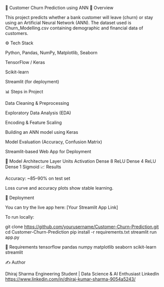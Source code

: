 📘 Customer Churn Prediction using ANN
🧠 Overview

This project predicts whether a bank customer will leave (churn) or stay using an Artificial Neural Network (ANN).
The dataset used is Churn_Modelling.csv containing demographic and financial data of customers.

⚙️ Tech Stack

Python, Pandas, NumPy, Matplotlib, Seaborn

TensorFlow / Keras

Scikit-learn

Streamlit (for deployment)

📊 Steps in Project

Data Cleaning & Preprocessing

Exploratory Data Analysis (EDA)

Encoding & Feature Scaling

Building an ANN model using Keras

Model Evaluation (Accuracy, Confusion Matrix)

Streamlit-based Web App for Deployment

🧩 Model Architecture
Layer	Units	Activation
Dense	8	ReLU
Dense	4	ReLU
Dense	1	Sigmoid
📈 Results

Accuracy: ~85–90% on test set

Loss curve and accuracy plots show stable learning.

🚀 Deployment

You can try the live app here: [Your Streamlit App Link]

To run locally:

git clone https://github.com/yourusername/Customer-Churn-Prediction.git
cd Customer-Churn-Prediction
pip install -r requirements.txt
streamlit run app.py

🧾 Requirements
tensorflow
pandas
numpy
matplotlib
seaborn
scikit-learn
streamlit

✍️ Author

Dhiraj Sharma
Engineering Student | Data Science & AI Enthusiast
LinkedIn https://www.linkedin.com/in/dhiraj-kumar-sharma-9054a5243/
